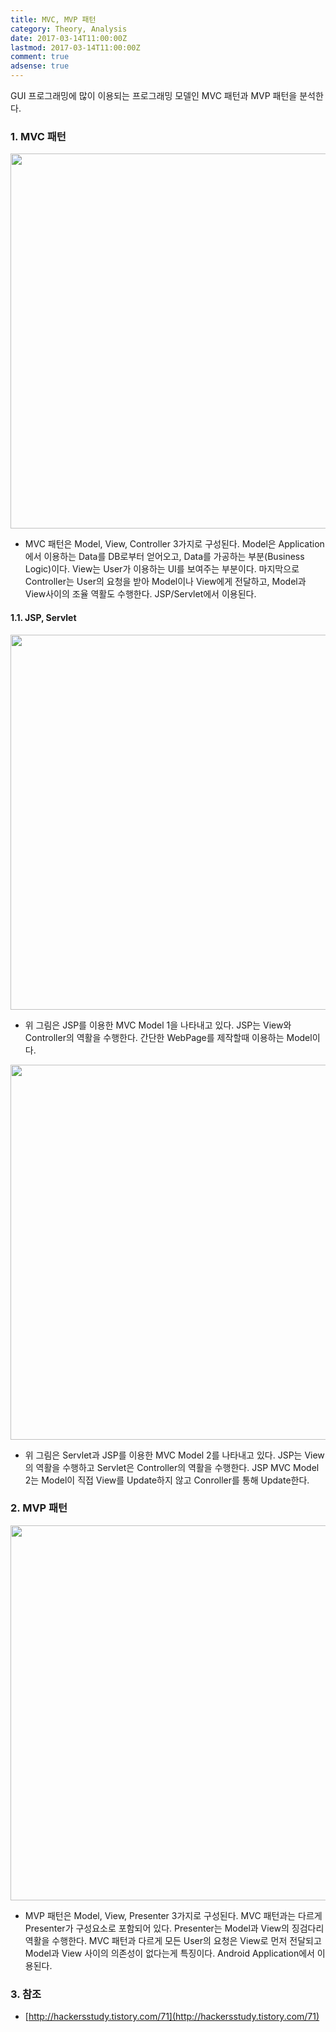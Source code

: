 ```yaml
---
title: MVC, MVP 패턴
category: Theory, Analysis
date: 2017-03-14T11:00:00Z
lastmod: 2017-03-14T11:00:00Z
comment: true
adsense: true
---
```


GUI 프로그래밍에 많이 이용되는 프로그래밍 모델인 MVC 패턴과 MVP 패턴을 분석한다.

### 1. MVC 패턴

<img src="{{site.baseurl}}/images/theory_analysis/MVC_MVP_Pattern/MVC_Pattern.PNG"  width="600px">

* MVC 패턴은 Model, View, Controller 3가지로 구성된다. Model은 Application에서 이용하는 Data를 DB로부터 얻어오고, Data를 가공하는 부분(Business Logic)이다. View는 User가 이용하는 UI를 보여주는 부분이다. 마지막으로 Controller는 User의 요청을 받아 Model이나 View에게 전달하고, Model과 View사이의 조율 역활도 수행한다. JSP/Servlet에서 이용된다.

#### 1.1. JSP, Servlet

<img src="{{site.baseurl}}/images/theory_analysis/MVC_MVP_Pattern/MVC_Pattern_Model1_with_JSP.PNG"  width="600px">

* 위 그림은 JSP를 이용한 MVC Model 1을 나타내고 있다. JSP는 View와 Controller의 역활을 수행한다. 간단한 WebPage를 제작할때 이용하는 Model이다.

<img src="{{site.baseurl}}/images/theory_analysis/MVC_MVP_Pattern/MVC_Pattern_Model2_with_JSP_Servlet.PNG"  width="600px">

* 위 그림은 Servlet과 JSP를 이용한 MVC Model 2를 나타내고 있다. JSP는 View의 역활을 수행하고 Servlet은 Controller의 역활을 수행한다. JSP MVC Model 2는 Model이 직접 View를 Update하지 않고 Conroller를 통해 Update한다.

### 2. MVP 패턴

<img src="{{site.baseurl}}/images/theory_analysis/MVC_MVP_Pattern/MVP_Pattern.PNG"  width="600px">

* MVP 패턴은 Model, View, Presenter 3가지로 구성된다. MVC 패턴과는 다르게 Presenter가 구성요소로 포함되어 있다. Presenter는 Model과 View의 징검다리 역활을 수행한다. MVC 패턴과 다르게 모든 User의 요청은 View로 먼저 전달되고 Model과 View 사이의 의존성이 없다는게 특징이다. Android Application에서 이용된다.

### 3. 참조

* [http://hackersstudy.tistory.com/71](http://hackersstudy.tistory.com/71)
